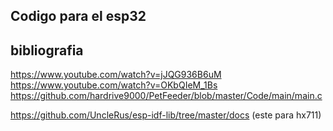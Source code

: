 ## Codigo para el esp32

## bibliografia
https://www.youtube.com/watch?v=jJQG936B6uM
https://www.youtube.com/watch?v=OKbQIeM_1Bs
https://github.com/hardrive9000/PetFeeder/blob/master/Code/main/main.c

https://github.com/UncleRus/esp-idf-lib/tree/master/docs  (este para hx711)
